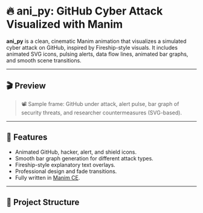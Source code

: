 # 🔥 ani_py: GitHub Cyber Attack Visualized with Manim

**ani_py** is a clean, cinematic Manim animation that visualizes a simulated cyber attack on GitHub, inspired by Fireship-style visuals. It includes animated SVG icons, pulsing alerts, data flow lines, animated bar graphs, and smooth scene transitions.

---

## 🎬 Preview

> 📽️ Sample frame: GitHub under attack, alert pulse, bar graph of security threats, and researcher countermeasures (SVG-based).

---

## 🚀 Features

- Animated GitHub, hacker, alert, and shield icons.
- Smooth bar graph generation for different attack types.
- Fireship-style explanatory text overlays.
- Professional design and fade transitions.
- Fully written in [Manim CE](https://docs.manim.community/).

---

## 📁 Project Structure

